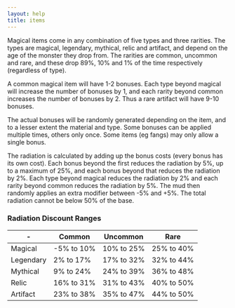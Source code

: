 ```yaml
---
layout: help
title: items
---
```


Magical items come in any combination of five types and three rarities.  The 
types are magical, legendary, mythical, relic and artifact, and depend on the 
age of the monster they drop from.  The rarities are common, uncommon and rare,
and these drop 89%, 10% and 1% of the time respectively (regardless of type).

A common magical item will have 1-2 bonuses.  Each type beyond magical will 
increase the number of bonuses by 1, and each rarity beyond common increases 
the number of bonuses by 2.  Thus a rare artifact will have 9-10 bonuses.

The actual bonuses will be randomly generated depending on the item, and to a 
lesser extent the material and type.  Some bonuses can be applied multiple 
times, others only once.  Some items (eg fangs) may only allow a single bonus.

The radiation is calculated by adding up the bonus costs (every bonus has its 
own cost).  Each bonus beyond the first reduces the radiation by 5%, up to a 
maximum of 25%, and each bonus beyond that reduces the radiation by 2%.  Each 
type beyond magical reduces the radiation by 2% and each rarity beyond common 
reduces the radiation by 5%.  The mud then randomly applies an extra modifier 
between -5% and +5%.  The total radiation cannot be below 50% of the base.

### Radiation Discount Ranges

\- | Common | Uncommon | Rare
--- | --- | --- | ---
Magical | -5% to 10% | 10% to 25% | 25% to 40%
Legendary | 2% to 17% | 17% to 32% | 32% to 44%
Mythical | 9% to 24% | 24% to 39% | 36% to 48%
Relic | 16% to 31% | 31% to 43% | 40% to 50%
Artifact | 23% to 38% | 35% to 47% | 44% to 50%

